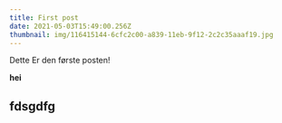 ```yaml
---
title: First post
date: 2021-05-03T15:49:00.256Z
thumbnail: img/116415144-6cfc2c00-a839-11eb-9f12-2c2c35aaaf19.jpg
---
```

Dette Er den første posten!



**hei**



## fdsgdfg